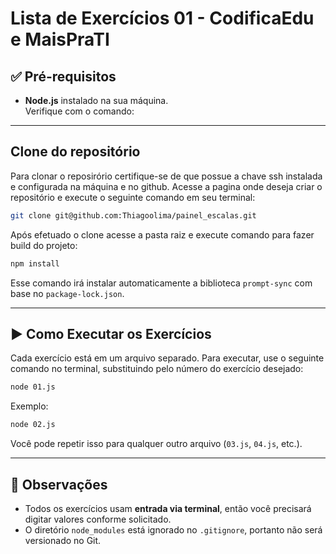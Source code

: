 # Lista de Exercícios 01 - CodificaEdu e MaisPraTI


## ✅ Pré-requisitos

- **Node.js** instalado na sua máquina.  
  Verifique com o comando:
---

## Clone do repositório

Para clonar o reposirório certifique-se de que possue a chave ssh instalada e configurada na máquina e no github.
Acesse a pagina onde deseja criar o repositório e execute o seguinte comando em seu terminal:
```bash
git clone git@github.com:Thiagoolima/painel_escalas.git
```
Após efetuado o clone acesse a pasta raiz e execute comando para fazer build do projeto:
```bash
npm install
```
Esse comando irá instalar automaticamente a biblioteca `prompt-sync` com base no `package-lock.json`.

---

## ▶️ Como Executar os Exercícios

Cada exercício está em um arquivo separado. Para executar, use o seguinte comando no terminal, substituindo pelo número do exercício desejado:

```bash
node 01.js
```

Exemplo:

```bash
node 02.js
```

Você pode repetir isso para qualquer outro arquivo (`03.js`, `04.js`, etc.).

---

## 📌 Observações

- Todos os exercícios usam **entrada via terminal**, então você precisará digitar valores conforme solicitado.
- O diretório `node_modules` está ignorado no `.gitignore`, portanto não será versionado no Git.
